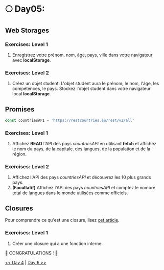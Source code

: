 # 🌕 Day05:

## Web Storages

### Exercises: Level 1

1. Enregistrez votre prénom, nom, âge, pays, ville dans votre navigateur avec **localStorage**.

### Exercises: Level 2

1. Créez un objet student. L'objet student aura le prénom, le nom, l'âge, les compétences, le pays. Stockez l'objet student dans votre navigateur local **localStorage**.

## Promises


```js
const countriesAPI = 'https://restcountries.eu/rest/v2/all'
```

### Exercises: Level 1

1. Affichez **READ** l'API des pays _countriesAPI_ en utilisant **fetch** et affichez le nom du pays, de la capitale, des langues, de la population et de la région. 

### Exercises: Level 2

1. Affichez l'API des pays _countriesAPI_ et découvrez les 10 plus grands pays.
2. **(Facultatif)** Affichez l'API des pays _countriesAPI_ et comptez le nombre total de langues dans le monde utilisées comme officiels.

## Closures

Pour comprendre ce qu'est une closure, lisez [cet article](https://medium.com/dailyjs/i-never-understood-javascript-closures-9663703368e8).

### Exercises: Level 1

1. Créer une closure qui a une fonction interne.


🎉 CONGRATULATIONS ! 🎉

[<< Day 4](../day_04/day_04.md) | [Day 6 >>](../day_06/day_06.md)